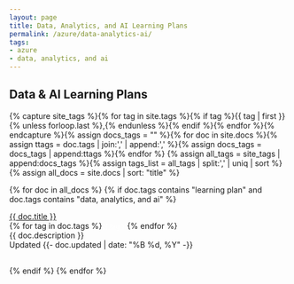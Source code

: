```yaml
---
layout: page
title: Data, Analytics, and AI Learning Plans
permalink: /azure/data-analytics-ai/
tags: 
- azure
- data, analytics, and ai
---
```


<h2 id="tags-index">Data & AI Learning Plans</h2>

{% capture site_tags %}{% for tag in site.tags %}{% if tag %}{{ tag | first }}{% unless forloop.last %},{% endunless %}{% endif %}{% endfor %}{% endcapture %}{% assign docs_tags = "" %}{% for doc in site.docs %}{% assign ttags = doc.tags | join:',' | append:',' %}{% assign docs_tags = docs_tags | append:ttags %}{% endfor %}
{% assign all_tags = site_tags | append:docs_tags %}{% assign tags_list = all_tags | split:',' | uniq | sort %}
{% assign all_docs = site.docs | sort: "title" %}

{% for doc in all_docs %}
{% if doc.tags contains "learning plan" and doc.tags contains "data, analytics, and ai" %}
<div class="tag-entry">
    <div><a href="{{- site.baseurl -}}{{- doc.url -}}">{{ doc.title }}</a></div>
    <div>{% for tag in doc.tags %}<span style="font-size:12px" class="badge badge-{{ site.tag_color }}"><a style="cursor:pointer; color:white" href="{% if site.tag_search_endpoint %}{{ site.tag_search_endpoint }}{{ tag }}{% else %}{{ site.url }}{{ site.baseurl }}/tags#{{ tag }} {% endif %}">{{ tag }}</a></span>{% endfor %}</div>
    <div>{{ doc.description }}</div>
    <div>Updated <time datetime="{{- doc.updated | date_to_xmlschema -}}"> {{- doc.updated | date: "%B %d, %Y" -}}</time></div>
</div>
<div style="padding-bottom: 30px;"></div>
{% endif %}
{% endfor %}